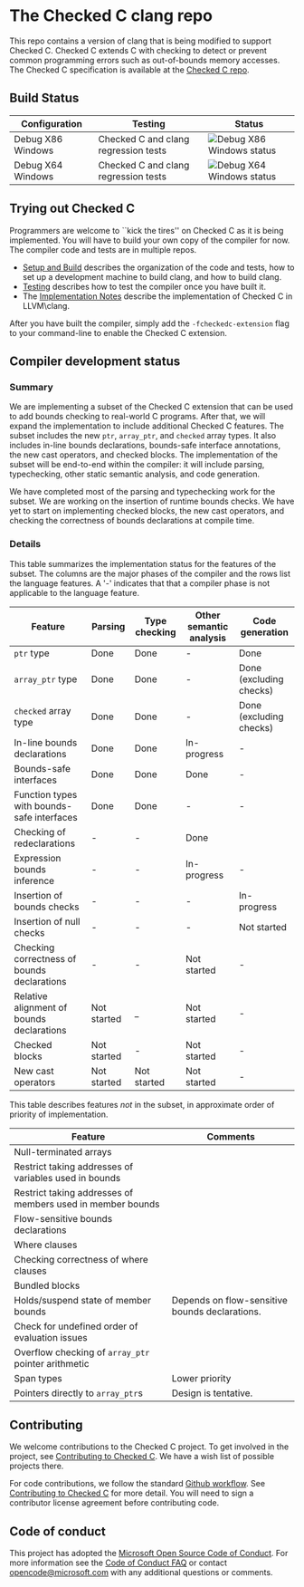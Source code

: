 # The Checked C clang repo

This repo contains a version of clang that is being modified to support Checked C.  Checked C 
extends C with checking to detect or prevent common programming  errors such as
out-of-bounds memory accesses.  The Checked C specification is available  at the 
[Checked C repo](https://github.com/Microsoft/checkedc).

## Build Status

|Configuration|Testing|Status|
|--------|---------------|-------|
|Debug X86 Windows| Checked C and clang regression tests|![Debug X86 Windows status](https://msresearch.visualstudio.com/_apis/public/build/definitions/f6454e27-a46c-49d9-8453-29d89d53d2f9/211/badge)|
|Debug X64 Windows| Checked C and clang regression tests| ![Debug X64 Windows status](https://msresearch.visualstudio.com/_apis/public/build/definitions/f6454e27-a46c-49d9-8453-29d89d53d2f9/205/badge)|


## Trying out Checked C

Programmers are welcome to ``kick the tires'' on Checked C as it is being implemented.
You will have to build your own copy of the compiler for now.  The compiler code and tests
are in multiple repos.

- [Setup and Build](docs/checkedc/Setup-and-Build.md) describes the organization of the code
and tests, how to set up a development machine to build clang, and how to build clang.
- [Testing](docs/checkedc/Testing.md) describes how to test the compiler once you have built it.
- The [Implementation Notes](docs/checkedc/Implementation-Notes.md) describe the implementation of Checked C
   in LLVM\clang.

After you have built the compiler, simply add the `-fcheckedc-extension` flag to your
command-line to enable the Checked C extension.

## Compiler development status

### Summary
We are implementing a subset of the Checked C extension that can be used to add bounds
checking to real-world C programs.  After that, we will expand the implementation to include
additional Checked C features. The subset includes the new `ptr`, `array_ptr`, and `checked` 
array types. It also includes in-line bounds declarations, bounds-safe
interface annotations, the new cast operators, and checked blocks.
The implementation of the subset will be end-to-end within the
compiler: it will include parsing, typechecking, other static
semantic analysis, and code generation.

We have completed most of the parsing and typechecking work
for the subset. We are working on the insertion of runtime bounds checks.
We have yet to start on implementing checked blocks, the new cast operators, 
and checking the correctness of bounds declarations at compile time.

### Details

This table summarizes the implementation status for the
features of the subset.  The columns are the major phases of the compiler
and the rows list the language features.    A '-' indicates that that a compiler
phase is not applicable to the language feature.

|Feature                     | Parsing     | Type checking | Other semantic analysis| Code generation |
|----                        | ---         | ---           | ---                    | ----            |
|`ptr` type                  | Done        | Done          | -                      | Done             |
|`array_ptr` type           | Done        | Done          | -                      | Done (excluding checks) |
|`checked` array type        | Done        | Done          | -                      | Done (excluding checks) |
|In-line bounds declarations | Done        | Done          | In-progress            | -            |
|Bounds-safe interfaces      | Done        | Done          | Done                   | -            |
|Function types with bounds-safe interfaces|Done | Done    | -                      | -             |
|Checking of redeclarations  | -           | -             | Done                   |              | 
|Expression bounds inference | -           | -             | In-progress            | -             |
|Insertion of bounds checks  | -           | -             | -                      | In-progress   |
|Insertion of null checks    | -           | -             | -                      | Not started   |
|Checking correctness of bounds declarations | -   | -     | Not started            | -             |
|Relative alignment of bounds declarations | Not started| _| Not started            | -             |
|Checked blocks              | Not started | -             | Not started            | -             |
|New cast operators          | Not started | Not started   | Not started            | -             |

This table describes features _not_ in the subset, in approximate order of priority of implementation.

|Feature                  | Comments                             |
|-----                    |-----                                 |
|Null-terminated arrays   |                                      |
|Restrict taking addresses of variables used in bounds       |   |
|Restrict taking addresses of members used in member bounds  |   |
|Flow-sensitive bounds declarations                        |   |
|Where clauses                                             |   |
|Checking correctness of where clauses                     |   |
|Bundled blocks                                            |   |
|Holds/suspend state of member bounds                      | Depends on flow-sensitive bounds declarations. |
|Check for undefined order of evaluation issues            |   |
|Overflow checking of `array_ptr` pointer arithmetic      |   |
|Span types                                                |Lower priority|
|Pointers directly to `array_ptr`s                       |Design is tentative.|

## Contributing

We welcome contributions to the Checked C project.  To get involved in the project, see
[Contributing to Checked C](https://github.com/Microsoft/checkedc/blob/master/CONTRIBUTING.md).   We have
a wish list of possible projects there.   

For code contributions, we follow the standard
[Github workflow](https://guides.github.com/introduction/flow/).  See 
[Contributing to Checked C](https://github.com/Microsoft/checkedc/blob/master/CONTRIBUTING.md) for more detail.
You will need to sign a contributor license agreement before contributing code.

## Code of conduct

This project has adopted the
[Microsoft Open Source Code of Conduct](https://opensource.microsoft.com/codeofconduct/).
For more information see the
[Code of Conduct FAQ](https://opensource.microsoft.com/codeofconduct/faq/) or
contact [opencode@microsoft.com](mailto:opencode@microsoft.com) with any
additional questions or comments.

